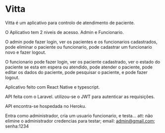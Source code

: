 # Vitta
 Vitta é um aplicativo para controlo de atendimento de paciente.
 
 O Aplicativo tem 2 niveis de acesso. Admin e Funcionario.
 
 O admin pode fazer login, ver os pacientes e os funcionarios cadastrados, pode eliminar o paciente ou funcionario, pode cadastrar um funcionario novo e fazer logout. 
 
 O funcionario pode fazer login, ver os paciente cadastrado, ver o estado do paciente se esta em espera ou atendido, pode atender o paciente, pode editar os dados do paciente, pode pesquisar o paciente, e pode fazer logout.
 
 Aplicativo feito com React Native e typescript.
 
 API feita com o Laravel. utilizou-se o JWT para autenticar as requisições.
 
 API encontra-se hospedada no Heroku.
 
 Entra como administrador, cria um usuario funcionario, e testa...
 att: não elimine o administrador
 credencias para testar;
 email: admin@gmail.com; senha:1234

 
